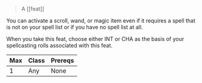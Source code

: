 > A [[feat]]

You can activate a scroll, wand, or magic item even if it requires a spell that is not on your spell list or if you have no spell list at all. 

When you take this feat, choose either INT or CHA as the basis of your spellcasting rolls associated with this feat.

| Max | Class | Prereqs |
| --- | ----- | ------- |
| 1   | Any   | None    |
